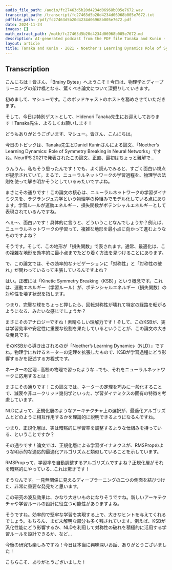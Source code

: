 ```yaml
---
audio_file_path: /audio/fc27463d5b20d4234d06968b005e7672.wav
transcript_path: /transcript/fc27463d5b20d4234d06968b005e7672.txt
pdffile_path: /pdf/fc27463d5b20d4234d06968b005e7672.pdf
date: 2024-11-24
images: []
math_extract_path: /math/fc27463d5b20d4234d06968b005e7672.md
description: AI-generated podcast from the PDF file Tanaka and Kunin - 2021 - Noether's Learning Dynamics Role of Symmetry Brea_JP / fc27463d5b20d4234d06968b005e7672
layout: article
title: Tanaka and Kunin - 2021 - Noether's Learning Dynamics Role of Symmetry Brea_JP
---
```


## Transcription
こんにちは！皆さん、「Brainy Bytes」へようこそ！今日は、物理学とディープラーニングの架け橋となる、驚くべき論文について深掘りしていきます。

初めまして、マシューです。このポッドキャストのホストを務めさせていただきます。

そして、今日は特別ゲストとして、Hidenori Tanaka先生にお迎えしております！Tanaka先生、よろしくお願いします！

どうもありがとうございます、マシュー。皆さん、こんにちは。

今日のトピックは、Tanaka先生とDaniel Kuninさんによる論文、「Noether’s Learning Dynamics: Role of Symmetry Breaking in Neural Networks」ですね。NeurIPS 2021で発表されたこの論文、正直、最初はちょっと難解で…

うんうん、私もそう思ったんです！でも、よく読んでみると、すごく面白い視点が提示されていて。まるで、ニューラルネットワークの学習過程を、物理学の法則を使って解き明かそうとしているみたいですよね。

まさにその通りです！この論文の核心は、ニューラルネットワークの学習ダイナミクスを、ラグランジュ力学という物理学の枠組みでモデル化している点にあります。学習ルールが運動エネルギー、損失関数がポテンシャルエネルギーとして表現されているんですね。

へぇ〜、面白いです！具体的に言うと、どういうことなんでしょうか？例えば、ニューラルネットワークの学習って、複雑な地形を最小点に向かって進むようなものですよね？

そうです。そして、この地形が「損失関数」で表されます。通常、最適化は、この複雑な地形を効率的に最小点までたどり着く方法を見つけることにあります。

で、この論文では、その効率的なナビゲーションに「対称性」と「対称性の破れ」が関わっているって主張しているんですよね？

はい。正確には「Kinetic Symmetry Breaking（KSB）」という概念です。これは、運動エネルギー（学習ルール）が、ポテンシャルエネルギー（損失関数）の対称性を壊す状況を指します。

つまり、完璧な球をちょっと押したら、回転対称性が壊れて特定の経路を転がるようになる、みたいな感じでしょうか？

まさにそのアナロジーですね！素晴らしい理解力です！そして、このKSBが、実は学習効率や安定性に重要な役割を果たしているということが、この論文の大きな発見です。

そのKSBから導き出されるのが「Noether’s Learning Dynamics（NLD）」ですね。物理学におけるネーターの定理を拡張したもので、KSBが学習過程にどう影響するかを記述する方程式です。

ネーターの定理…高校の物理で習ったような…でも、それをニューラルネットワークに応用するとは！

まさにその通りです！この論文では、ネーターの定理を巧みに一般化することで、減衰や非ユークリッド幾何学といった、学習ダイナミクスの固有の特徴を考慮しています。

NLDによって、正規化層のようなアーキテクチャ上の選択が、最適化アルゴリズムとどのように相互作用するかを理論的に説明できるようになるんですね。

つまり、正規化層は、実は暗黙的に学習率を調整するような仕組みを持っている、ということですか？

その通りです！論文では、正規化層による学習ダイナミクスが、RMSPropのような明示的な適応的最適化アルゴリズムと類似していることを示しています。

RMSPropって、学習率を自動調整するアルゴリズムですよね？正規化層がそれを暗黙的にやっている…これは驚きです！

そうなんです。一見無関係に見えるディープラーニングの二つの側面を結びつけた、非常に重要な発見だと思います。

この研究の波及効果は、かなり大きいものになりそうですね。新しいアーキテクチャや学習ルールの設計に役立つ可能性がありますよね。

そうですね。効率的で堅牢な学習を実現する上で、大きなヒントを与えてくれるでしょう。もちろん、まだ未解明な部分も多く残されています。例えば、KSBが汎化性能にどう影響するか、NLDを利用して対称性の破れを積極的に活用する学習ルールを設計できるか、など…

今後の研究も楽しみですね！今日は本当に興味深いお話、ありがとうございました！

こちらこそ、ありがとうございました！






